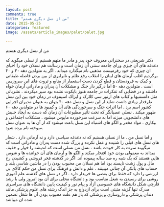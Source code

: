 ```yaml
---
layout: post
comments: true
title: "من از نسل دیگری هستم"
date: 2015-05-25
categories: featured
image: /assets/article_images/palet/palet.jpg

---
```


من از نسل دیگری هستم

دکتر شریعتی در سخنرانی معروف خود  پدر و مادر ما متهم هستیم از نسلی میگوید که دغدغه های آن چیزی ورای جامعه سنتی آن زمان است و رسالت هم نسلان خود را  احیای ان چیزی که خود رفرمیست مذهبی نام میگذارد میداند . اگر به متولدین دهه ۳۰ و ۴۰ برگردیم اغلب آرمان های اینان را انقلاب رفع ظلم و نابرابری از بین بردن فاصله طبقاتی و کمک به فرودستان و قطع کردن دست استعمار از منابع و ثروت های این سروزمین است . متولدین دهه ۵۰ اما درگیر دار جنگ و مشکلات آن پدران و مادرانی آرمان خواه داشتند و در فضایی که تفکرات در جامعه هنوز بایکوت نشده بود سیر میکردند . نشریاتی مثل دانستنیها و کتاب های ارتور سی کلارک و ایزاک اسیموف در زمان خود بین این نسل طرفدار زیادی داشت  شاید از این نسل و نسل دهه ۴۰ بتوان به عنوان مدیران اجرایی کشور اسم برد . اما  اثرات جنگ و سرخوردگی های آن و کمبود ها در متولدین دهه ۶۰ ظهور میکند . نسلی عصیانگر که تحت تاثیر مطبوعات آن زمان که  دست به ایجاد جنبش های دانشجویی میزند اما به سرعت سرخورده مایوس میشود . مشکلات اجتماعی و بیکاری . مواد مخدر و الگو های اشتباه این نسل باعث میشود که از آن ها به عنوان نسل سوخته نام برده شود.

و اما نسل من . ما از نسلی هستیم که نه دغدغه سیاسی دارد و نه آرمانی دارد . شعار های نسل های قبلی را شنیده و عمل نکرده  و بزرگ شده دست پدران و مادرانی است که میگویند سرت به کار خودت باشد . نسل من نسلی است که اندیشه را خوار و خفیف میداند به معمولی بودن خود افتخار میکند و الگو ها و آرمان های آن خواننده ها و شومن هایی هستند که یک شبه ره صد ساله پیموده اند. اگر در گذشته فخر فروشی و کشیدن رخ مال و پول زشت ناپسند بود اما هم نسلان من محبوب بودن را در ماشین شاسی بلند و حساب های بانکی آن چنانی میبینند .
علم و دانش و فرهنگ برای نسل من حکم کالای بی ارزشی را دارد که فقط برای بعضی ها خریدار دارد . اگر در نسل های گذشته علم آموزی روشی برای رسیدن به شغل مناسب بود و دانشگاه محلی برای آن بود امروز ولی با رشد قارچی شکل دانشگاه های خصوصی آزاد و پیام نور و کیفیت پایین دانشگاه های سراسری مدرک تنها گزینه مثبتی است برای ازدواج   به جز اندک رشته های علوم پزشکی مانند دندان پزشکی و داروسازی و پزشکی که باز هم علت محبوب بودن آن ها شغل تضمین شده ان میباشد 
